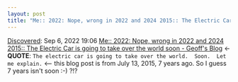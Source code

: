 ```yaml
---
layout: post
title: "Me:: 2022: Nope, wrong in 2022 and 2024 2015:: The Electric Car is going to take over the world soon - Geoff's Blog"
---
```

[Discovered](http://rolandtanglao.com/2020/07/29/p1-blogthis-checkvist-list-links-to-blog/): Sep 6, 2022 19:06  [Me:: 2022: Nope, wrong in 2022 and 2024 2015:: The Electric Car is going to take over the world soon - Geoff's Blog](https://blog.geoffralston.com/the-electric-car) <- **QUOTE**: `The electric car is going to take over the world.  Soon.  Let me explain.` <-- this blog post is from July 13, 2015, 7 years ago. So I guess 7 years isn't soon :-) ?!?
